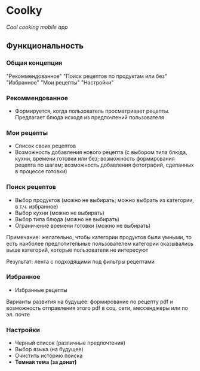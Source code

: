 # Coolky

*Cool cooking mobile app*

## Функциональность

### Общая концепция

   "Рекоммендованное"
   "Поиск рецептов по продуктам или без"
   "Избранное"
   "Мои рецепты"
   "Настройки"


### Рекоммендованное

- Формируется, когда пользователь просматривает рецепты. Предлагает блюда исходя из предпочтений пользователя

### Мои рецепты

- Список своих рецептов
- Возможность добавления нового рецепта (с выбором типа блюда, кухни, времени готовки или без; возможность формирования рецепта по шагам; возможность добавления фотографий, сделанных в процессе готовки)

### Поиск рецептов

- Выбор продуктов (можно не выбирать; можно выбрать из категории, в т.ч. избранное)
- Выбор кухни (можно не выбирать)
- Выбор типа блюда (можно не выбирать)
- Ограничение времени готовки (можно не выбирать)

Примечание: желательно, чтобы категории продуктов были умными, то есть наиболее предпотительные пользователем категории оказывались выше категорий, которые пользователя не интересуют

Результат: лента с подходящими под фильтры рецептами

### Избранное

- Избранные рецепты

Варианты развития на будущее: формирование по рецепту pdf и возможность отправления этого pdf в соц. сети, мессенджеры или по эл. почте

### Настройки

- Черный список (различные предпочтения)
- Выбор языка (на будущее)
- Очистить историю поиска
- **Темная тема (за донат)**
